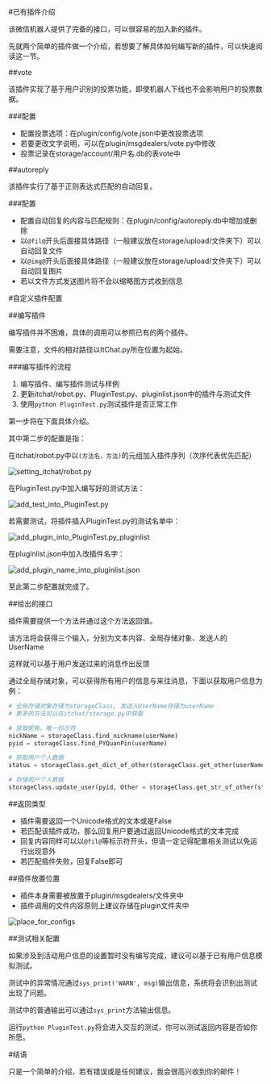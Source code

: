 #已有插件介绍

该微信机器人提供了完备的接口，可以很容易的加入新的插件。

先就两个简单的插件做一个介绍，若想要了解具体如何编写新的插件，可以快速阅读这一节。

##vote

该插件实现了基于用户识别的投票功能，即使机器人下线也不会影响用户的投票数据。

###配置

* 配置投票选项：在plugin/config/vote.json中更改投票选项
* 若要更改文字说明，可以在plugin/msgdealers/vote.py中修改
* 投票记录在storage/account/用户名.db的表vote中

##autoreply

该插件实行了基于正则表达式匹配的自动回复。

###配置

* 配置自动回复的内容与匹配规则：在plugin/config/autoreply.db中增加或删除
* 以`@fil@`开头后面接具体路径（一般建议放在storage/upload/文件夹下）可以自动回复文件
* 以`@img@`开头后面接具体路径（一般建议放在storage/upload/文件夹下）可以自动回复图片
* 若以文件方式发送图片将不会以缩略图方式收到信息

#自定义插件配置

##编写插件

编写插件并不困难，具体的调用可以参照已有的两个插件。

需要注意，文件的相对路径以ItChat.py所在位置为起始。

###编写插件的流程
1. 编写插件、编写插件测试与样例
1. 更新itchat/robot.py、PluginTest.py、pluginlist.json中的插件与测试文件
1. 使用`python PluginTest.py`测试插件是否正常工作

第一步将在下面具体介绍。

其中第二步的配置是指：

在itchat/robot.py中以`(方法名，方法)`的元组加入插件序列（次序代表优先匹配）

![setting_itchat/robot.py](http://7xrip4.com1.z0.glb.clouddn.com/ItChat%2FPlugin%2Frobot.py%E4%B8%AD%E8%AE%BE%E7%BD%AE%E6%8F%92%E4%BB%B6.jpg?imageView/2/w/400/)

在PluginTest.py中加入编写好的测试方法：

![add_test_into_PluginTest.py](http://7xrip4.com1.z0.glb.clouddn.com/ItChat%2FPlugin%2F%E5%B0%86%E6%B5%8B%E8%AF%95%E5%91%BD%E4%BB%A4%E5%8A%A0%E5%85%A5PluginTest.jpg?imageView/2/w/400/)

若需要测试，将插件插入PluginTest.py的测试名单中：

![add_plugin_into_PluginTest.py_pluginlist](http://7xrip4.com1.z0.glb.clouddn.com/ItChat%2FPlugin%2F%E5%B0%86%E6%8F%92%E4%BB%B6%E5%8A%A0%E5%85%A5PluginTest.jpg?imageView/2/w/400)

在pluginlist.json中加入改插件名字：

![add_plugin_name_into_pluginlist.json](http://7xrip4.com1.z0.glb.clouddn.com/ItChat%2FPlugin%2Fpluginlist%E9%85%8D%E7%BD%AE.png?imageView/2/w/400/)

至此第二步配置就完成了。

##给出的接口

插件需要提供一个方法并通过这个方法返回值。

该方法将会获得三个输入，分别为文本内容、全局存储对象、发送人的UserName

这样就可以基于用户发送过来的消息作出反馈

通过全局存储对象，可以获得所有用户的信息与来往消息，下面以获取用户信息为例：

```python
# 全局存储对象存储为storageClass, 发送人UserName存储为userName
# 更多的方法可以在itchat/storage.py中获取

# 获取昵称、唯一标示符
nickName = storageClass.find_nickname(userName)
pyid = storageClass.find_PYQuanPin(userName)

# 获取用户个人数据
status = storageClass.get_dict_of_other(storageClass.get_other(userName))

# 存储用户个人数据
storageClass.update_user(pyid, Other = storageClass.get_str_of_other(status))
```

##返回类型
* 插件需要返回一个Unicode格式的文本或是False
* 若匹配该插件成功，那么回复用户要通过返回Unicode格式的文本完成
* 回复内容同样可以以`@fil@`等标示符开头，但请一定记得配置相关测试以免运行出现意外
* 若匹配插件失败，回复False即可

##插件放置位置
* 插件本身需要被放置于plugin/msgdealers/文件夹中
* 插件调用的文件内容原则上建议存储在plugin文件夹中

![place_for_configs](http://7xrip4.com1.z0.glb.clouddn.com/ItChat%2FPlugin%2F%E9%85%8D%E7%BD%AE%E5%AD%98%E6%94%BE%E5%A4%84.png?imageView/2/w/400)

##测试相关配置

如果涉及到活动用户信息的设置暂时没有编写完成，建议可以基于已有用户信息模拟测试。

测试中的异常情况通过`sys_print('WARN', msg)`输出信息，系统将会识别出测试出现了问题。

测试中的普通输出可以通过`sys_print`方法输出信息。

运行`python PluginTest.py`将会进入交互的测试，你可以测试返回内容是否如你所愿。

#结语

只是一个简单的介绍，若有错误或是任何建议，我会很高兴收到你的邮件！
